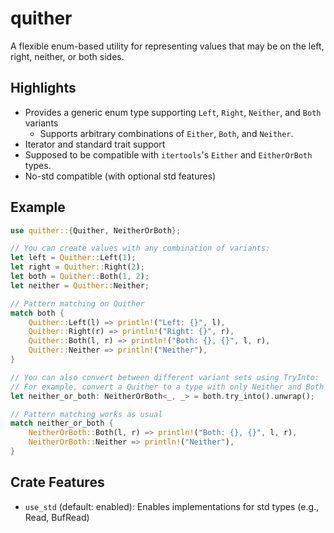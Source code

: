 # quither

A flexible enum-based utility for representing values that may be on the left, right, neither, or both sides.

## Highlights
- Provides a generic enum type supporting `Left`, `Right`, `Neither`, and `Both` variants
  - Supports arbitrary combinations of `Either`, `Both`, and `Neither`.
- Iterator and standard trait support
- Supposed to be compatible with `itertools`'s `Either` and `EitherOrBoth` types.
- No-std compatible (with optional std features)

## Example
```rust
use quither::{Quither, NeitherOrBoth};

// You can create values with any combination of variants:
let left = Quither::Left(1);
let right = Quither::Right(2);
let both = Quither::Both(1, 2);
let neither = Quither::Neither;

// Pattern matching on Quither
match both {
    Quither::Left(l) => println!("Left: {}", l),
    Quither::Right(r) => println!("Right: {}", r),
    Quither::Both(l, r) => println!("Both: {}, {}", l, r),
    Quither::Neither => println!("Neither"),
}

// You can also convert between different variant sets using TryInto:
// For example, convert a Quither to a type with only Neither and Both variants
let neither_or_both: NeitherOrBoth<_, _> = both.try_into().unwrap();

// Pattern matching works as usual
match neither_or_both {
    NeitherOrBoth::Both(l, r) => println!("Both: {}, {}", l, r),
    NeitherOrBoth::Neither => println!("Neither"),
}
```

## Crate Features
- `use_std` (default: enabled): Enables implementations for std types (e.g., Read, BufRead) 